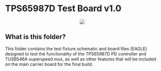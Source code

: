 # TPS65987D Test Board v1.0 

<p align="center">
   <img src="https://i.imgur.com/e9K5JSS.png"/>
</p>

## What is this folder?
This folder contains the test fixture schematic and board files (EAGLE) designed to test the functionality of the TPS65987D PD controller and TUSB546A superspeed mux, as well as other features that will be included on the main carrier board for the final build. 





